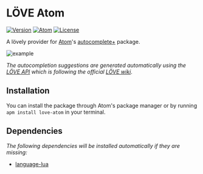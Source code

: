 # LÖVE Atom

[![Version](https://img.shields.io/badge/Version-2.4.4-blue.svg)](https://github.com/rm-code/love-atom/releases/latest)
[![Atom](https://img.shields.io/badge/Atom-1.14.0--beta3-049158.svg)](https://atom.io/)
[![License](http://img.shields.io/badge/Licence-MIT-brightgreen.svg)](LICENSE.md)

A lövely provider for [Atom](https://atom.io/)'s [autocomplete+](https://github.com/atom/autocomplete-plus) package.

![example](https://raw.githubusercontent.com/rm-code/love-atom/master/screenshots/screengrab.gif)

_The autocompletion suggestions are generated automatically using the [LÖVE API](https://github.com/love2d-community/love-api) which is following the official [LÖVE wiki](https://love2d.org/wiki/Main_Page)_.

## Installation

You can install the package through Atom's package manager or by running ```apm install love-atom``` in your terminal.

## Dependencies

_The following dependencies will be installed automatically if they are missing:_

- [language-lua](https://github.com/FireZenk/language-lua)
